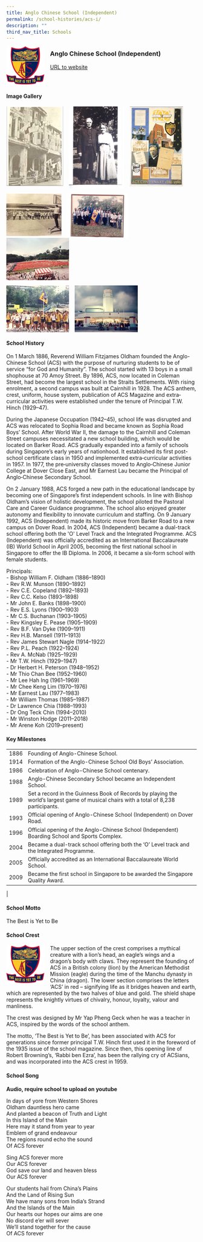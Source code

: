 ```yaml
---
title: Anglo Chinese School (Independent)
permalink: /school-histories/acs-i/
description: ""
third_nav_title: Schools
---
```

<img src="/images/acsi1.png" style="width:20%;margin-right:15px;" align = "left">

### **Anglo Chinese School (Independent)**
[URL to website](https://www.acsindep.moe.edu.sg/)

<br clear="left">

#### **Image Gallery**

<p><a href="https://staging.d1yxymztqoj7qn.amplifyapp.com/images/acsi2.jpg">  
<img src="/images/acsi2.jpg" style="width:30%;margin-right:15px;" align = "left">
</a></p>

<p><a href="https://staging.d1yxymztqoj7qn.amplifyapp.com/images/acsi3.jpg">  
<img src="/images/acsi3.jpg" style="width:29%;margin-right:15px;" align = "left">
</a></p>

<p><a href="https://staging.d1yxymztqoj7qn.amplifyapp.com/images/acsi4.jpg">  
<img src="/images/acsi4.jpg" style="width:28%;margin-right:15px;" align = "left">
</a></p>

<br clear="left">

<p><a href="https://staging.d1yxymztqoj7qn.amplifyapp.com/images/acsi5.jpg">  
<img src="/images/acsi5.jpg" style="width:29%;margin-right:15px;" align = "left">
</a></p>

<p><a href="https://staging.d1yxymztqoj7qn.amplifyapp.com/images/acsi6.jpg">  
<img src="/images/acsi6.jpg" style="width:32%;margin-right:15px;" align = "left">
</a></p>

<p><a href="https://staging.d1yxymztqoj7qn.amplifyapp.com/images/acsi7.jpg">  
<img src="/images/acsi7.jpg" style="width:33%;margin-right:15px;" align = "left">
</a></p>

<br clear="left">

<p><a href="https://staging.d1yxymztqoj7qn.amplifyapp.com/images/acsi8.jpg">  
<img src="/images/acsi8.jpg" style="width:33%;margin-right:15px;" align = "left">
</a></p>

<p><a href="https://staging.d1yxymztqoj7qn.amplifyapp.com/images/acsi9.jpg">  
<img src="/images/acsi9.jpg" style="width:33%;margin-right:15px;" align = "left">
</a></p>

<br clear="left">

#### **School History**
On 1 March 1886, Reverend William Fitzjames Oldham founded the Anglo-Chinese School (ACS) with the purpose of nurturing students to be of service “for God and Humanity”. The school started with 13 boys in a small shophouse at 70 Amoy Street. By 1896, ACS, now located in Coleman Street, had become the largest school in the Straits Settlements. With rising enrolment, a second campus was built at Cairnhill in 1928. The ACS anthem, crest, uniform, house system, publication of ACS Magazine and extra‐curricular activities were established under the tenure of Principal T.W. Hinch (1929–47).

During the Japanese Occupation (1942–45), school life was disrupted and ACS was relocated to Sophia Road and became known as Sophia Road Boys’ School. After World War II, the damage to the Cairnhill and Coleman Street campuses necessitated a new school building, which would be located on Barker Road. ACS gradually expanded into a family of schools during Singapore’s early years of nationhood. It established its first post-school certificate class in 1950 and implemented extra‐curricular activities in 1957. In 1977, the pre‐university classes moved to Anglo‐Chinese Junior College at Dover Close East, and Mr Earnest Lau became the Principal of Anglo‐Chinese Secondary School.

On 2 January 1988, ACS forged a new path in the educational landscape by becoming one of Singapore’s first independent schools. In line with Bishop Oldham’s vision of holistic development, the school piloted the Pastoral Care and Career Guidance programme. The school also enjoyed greater autonomy and flexibility to innovate curriculum and staffing. On 9 January 1992, ACS (Independent) made its historic move from Barker Road to a new campus on Dover Road. In 2004, ACS (Independent) became a dual-track school offering both the 'O' Level Track and the Integrated Programme. ACS (Independent) was officially accredited as an International Baccalaureate (IB) World School in April 2005, becoming the first national school in Singapore to offer the IB Diploma. In 2006, it became a six‐form school with female students.

Principals:<br>
\- Bishop William F. Oldham (1886–1890)<br>
\- Rev R.W. Munson (1890–1892)<br>
\- Rev C.E. Copeland (1892–1893)<br>
\- Rev C.C. Kelso (1893–1898)<br>
\- Mr John E. Banks (1898–1900)<br>
\- Rev E.S. Lyons (1900–1903)<br>
\- Mr C.S. Buchanan (1903–1905)<br>
\- Rev Kingsley E. Pease (1905–1909)<br>
\- Rev B.F. Van Dyke (1909–1911)<br>
\- Rev H.B. Mansell (1911–1913)<br>
\- Rev James Stewart Nagle (1914–1922)<br>
\- Rev P.L. Peach (1922–1924)<br>
\- Rev A. McNab (1925–1929)<br>
\- Mr T.W. Hinch (1929–1947)<br>
\- Dr Herbert H. Peterson (1948–1952)<br>
\- Mr Thio Chan Bee (1952–1960)<br>
\- Mr Lee Hah Ing (1961–1969)<br>
\- Mr Chee Keng Lim (1970–1976)<br>
\- Mr Earnest Lau (1977–1983)<br>
\- Mr William Thomas (1985–1987)<br>
\- Dr Lawrence Chia (1988–1993)<br>
\- Dr Ong Teck Chin (1994–2010)<br>
\- Mr Winston Hodge (2011–2018)<br>
\- Mr Arene Koh (2019–present)

#### **Key Milestones**

|  |  |
|:---:|---|
| 1886 | Founding of Anglo-Chinese School. |
| 1914 | Formation of the Anglo-Chinese School Old Boys’ Association. |
| 1986 | Celebration of Anglo-Chinese School centenary. |
| 1988 | Anglo-Chinese Secondary School became an Independent School. |
| 1989 | Set a record in the Guinness Book of Records by playing the world’s largest game of musical chairs with a total of 8,238 participants. |
| 1993 | Official opening of Anglo-Chinese School (Independent) on Dover Road. |
| 1996 | Official opening of the Anglo-Chinese School (Independent) Boarding School and Sports Complex. |
| 2004 | Became a dual-track school offering both the ‘O’ Level track and the Integrated Programme. |
| 2005 | Officially accredited as an International Baccalaureate World School. |
| 2009 | Became the first school in Singapore to be awarded the Singapore Quality Award. |
|

#### **School Motto**
The Best is Yet to Be

#### **School Crest**
<img src="/images/acsi1.png" style="width:20%;margin-right:15px;" align = "left">

The upper section of the crest comprises a mythical creature with a lion’s head, an eagle’s wings and a dragon’s body with claws. They represent the founding of ACS in a British colony (lion) by the American Methodist Mission (eagle) during the time of the Manchu dynasty in China (dragon). The lower section comprises the letters ‘ACS’ in red – signifying life as it bridges heaven and earth, which are represented by the two halves of blue and gold. The shield shape represents the knightly virtues of chivalry, honour, loyalty, valour and manliness.

The crest was designed by Mr Yap Pheng Geck when he was a teacher in ACS, inspired by the words of the school anthem. 

The motto, ‘The Best is Yet to Be’, has been associated with ACS for generations since former principal T.W. Hinch first used it in the foreword of the 1935 issue of the school magazine. Since then, this opening line of Robert Browning’s, ‘Rabbi ben Ezra’, has been the rallying cry of ACSians, and was incorporated into the ACS crest in 1959.

#### **School Song**
**Audio, require school to upload on youtube**

In days of yore from Western Shores<br>
Oldham dauntless hero came<br>
And planted a beacon of Truth and Light<br>
In this Island of the Main<br>
Here may it stand from year to year<br>
Emblem of grand endeavour<br>
The regions round echo the sound<br>
Of ACS forever
  
Sing ACS forever more<br>
Our ACS forever<br>
God save our land and heaven bless<br>
Our ACS forever
  
Our students hail from China’s Plains<br>
And the Land of Rising Sun<br>
We have many sons from India’s Strand<br>
And the Islands of the Main<br>
Our hearts our hopes our aims are one<br>
No discord e’er will sever<br>
We’ll stand together for the cause<br>
Of ACS forever

